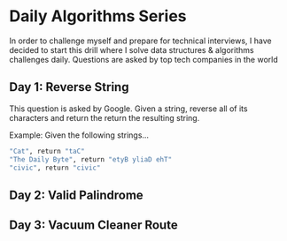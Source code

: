 # Daily Algorithms Series
In order to challenge myself and prepare for technical interviews, I have decided to start this drill where I solve data structures & algorithms challenges daily. Questions are asked by top tech companies in the world

## Day 1: Reverse String
This question is asked by Google. Given a string, reverse all of its characters and return the return the resulting string.

Example: Given the following strings...
```bash
"Cat", return "taC"
"The Daily Byte", return "etyB yliaD ehT"
"civic", return "civic"
```

## Day 2: Valid Palindrome
## Day 3: Vacuum Cleaner Route
